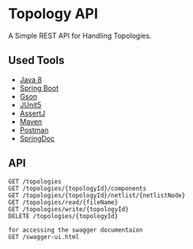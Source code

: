 # Topology API

A Simple REST API for Handling Topologies.

## Used Tools

- [Java 8](https://openjdk.java.net/)
- [Spring Boot](https://spring.io/)
- [Gson](https://github.com/google/gson)
- [JUnit5](https://junit.org/)
- [AssertJ](https://joel-costigliola.github.io/assertj/)
- [Maven](https://maven.apache.org/)
- [Postman](https://www.getpostman.com/)
- [SpringDoc](https://springdoc.org/)

## API

    GET /topologies
    GET /topologies/{topologyId}/components
    GET /topologies/{topologyId}/netlist/{netlistNode}
    GET /topologies/read/{fileName}
    GET /topologies/write/{topologyId}
    DELETE /topologies/{topologyId}
    
    for accessing the swagger documentaion
    GET /swagger-ui.html
